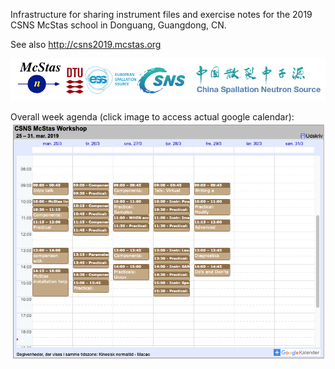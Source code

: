 Infrastructure for sharing instrument files and exercise notes for the
2019 CSNS McStas school in Donguang, Guangdong, CN.

See also http://csns2019.mcstas.org 

![Partner logos](images/logos.png?raw=true "")

Overall week agenda (click image to access actual google calendar):
[![Agenda](images/agenda.png?raw=true "")](http://csns2019.mcstas.org/calendar.html)
